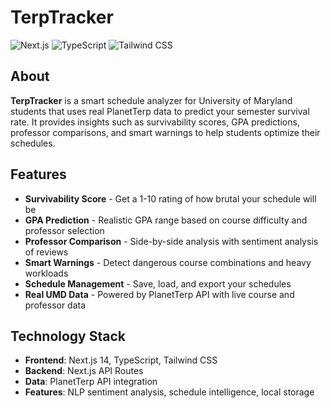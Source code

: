# TerpTracker

![Next.js](https://img.shields.io/badge/Next.js-000000?logo=next.js&logoColor=white&style=for-the-badge)
![TypeScript](https://img.shields.io/badge/TypeScript-3178C6?logo=typescript&logoColor=white&style=for-the-badge)
![Tailwind CSS](https://img.shields.io/badge/TailwindCSS-06B6D4?logo=tailwindcss&logoColor=white&style=for-the-badge)

## About

**TerpTracker** is a smart schedule analyzer for University of Maryland students that uses real PlanetTerp data to predict your semester survival rate. It provides insights such as survivability scores, GPA predictions, professor comparisons, and smart warnings to help students optimize their schedules.

## Features

- **Survivability Score** - Get a 1-10 rating of how brutal your schedule will be  
- **GPA Prediction** - Realistic GPA range based on course difficulty and professor selection  
- **Professor Comparison** - Side-by-side analysis with sentiment analysis of reviews  
- **Smart Warnings** - Detect dangerous course combinations and heavy workloads  
- **Schedule Management** - Save, load, and export your schedules  
- **Real UMD Data** - Powered by PlanetTerp API with live course and professor data  

## Technology Stack

- **Frontend**: Next.js 14, TypeScript, Tailwind CSS  
- **Backend**: Next.js API Routes  
- **Data**: PlanetTerp API integration  
- **Features**: NLP sentiment analysis, schedule intelligence, local storage  
